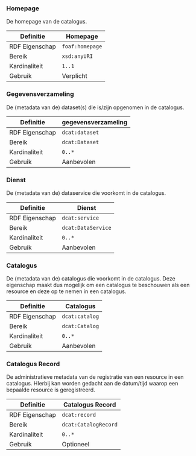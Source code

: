 ### Homepage

De homepage van de catalogus.  

| Definitie      | Homepage        |
|----------------|-----------------|
| RDF Eigenschap | `foaf:homepage` |
| Bereik         | `xsd:anyURI`    |
| Kardinaliteit	 | `1..1`          |
| Gebruik        | Verplicht       |

### Gegevensverzameling

De (metadata van de) dataset(s) die is/zijn opgenomen in de catalogus.

| Definitie      | gegevensverzameling    |
|----------------|------------------------|
| RDF Eigenschap | `dcat:dataset`         |
| Bereik         | `dcat:Dataset`         |
| Kardinaliteit	 | `0..*`                 |
| Gebruik        | Aanbevolen             |


### Dienst  

De (metadata van de) dataservice die voorkomt in de catalogus.

| Definitie      | Dienst              |
|----------------|---------------------|
| RDF Eigenschap | `dcat:service`      |
| Bereik         | `dcat:DataService`  |
| Kardinaliteit	 | `0..*`              |
| Gebruik        | Aanbevolen          |

### Catalogus

De (metadata van de) catalogus die voorkomt in de catalogus. Deze eigenschap maakt dus mogelijk om een catalogus te beschouwen als een resource en deze op te nemen in een catalogus.

| Definitie      | Catalogus        |
|----------------|------------------|
| RDF Eigenschap | `dcat:catalog`   |
| Bereik         | `dcat:Catalog`   |
| Kardinaliteit	 | `0..*`           |
| Gebruik        | Aanbevolen       |

### Catalogus Record

De administratieve metadata van de registratie van een resource in een catalogus. HIerbij kan worden gedacht aan de datum/tijd waarop een bepaalde resource is geregistreerd.

| Definitie      | Catalogus Record       |
|----------------|------------------------|
| RDF Eigenschap | `dcat:record`          |
| Bereik         | `dcat:CatalogRecord`   |
| Kardinaliteit	 | `0..*`                 |
| Gebruik        | Optioneel              |
